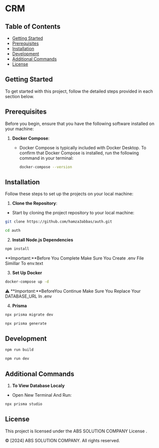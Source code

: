 # CRM

## Table of Contents

- [Getting Started](#getting-started)
- [Prerequisites](#prerequisites)
- [Installation](#installation)
- [Development](#development)
- [Additional Commands](#additional-commands)
- [License](#license)

## Getting Started

To get started with this project, follow the detailed steps provided in each section below.

## Prerequisites

Before you begin, ensure that you have the following software installed on your machine:

1. **Docker Compose**:
   - Docker Compose is typically included with Docker Desktop. To confirm that Docker Compose is installed, run the following command in your terminal:
   
     ```bash
     docker-compose --version
     ```

## Installation

Follow these steps to set up the projects on your local machine:

1. **Clone the Repository**:

 - Start by cloning the project repository to your local machine:

```bash
git clone https://github.com/hamza3abbas/auth.git
```
```bash
cd auth
```
2. **Install Node.js Dependencies**

```bash
npm install
```

**Important:**Before You Complete Make Sure You Create .env File Simillar To env.text 

3. **Set Up Docker**
```bash
docker-compose up -d
```
⚠️ **_Important:_**BeforeYou Continue Make Sure You Replace Your DATABASE_URL In .env

4. **Prisma**
```bash
npx prisma migrate dev
```
```bash
npx prisma generate
```

## Development 
```bash
npm run build
```
```bash
npm run dev
```

## Additional Commands
1. **To View Database Localy**
  - Open New Terminal And Run:
```bash
npx prisma studio
```
## License

This project is licensed under the ABS SOLUTION COMPANY License .

© [2024] ABS SOLUTION COMPANY. All rights reserved.